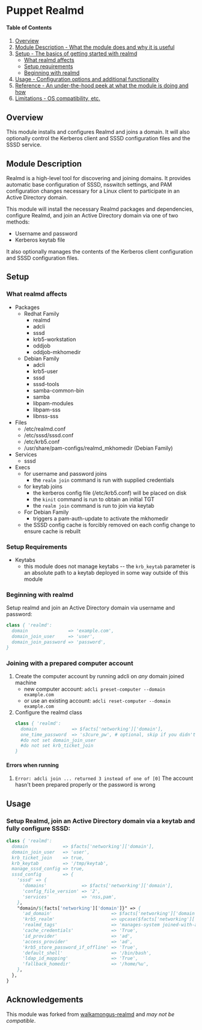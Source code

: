# Puppet Realmd

#### Table of Contents

1. [Overview](#overview)
2. [Module Description - What the module does and why it is useful](#module-description)
3. [Setup - The basics of getting started with realmd](#setup)
    * [What realmd affects](#what-realmd-affects)
    * [Setup requirements](#setup-requirements)
    * [Beginning with realmd](#beginning-with-realmd)
4. [Usage - Configuration options and additional functionality](#usage)
5. [Reference - An under-the-hood peek at what the module is doing and how](#reference)
5. [Limitations - OS compatibility, etc.](#limitations)

## Overview

This module installs and configures Realmd and joins a domain. It will also optionally control the Kerberos client and SSSD configuration files and the SSSD service.

## Module Description

Realmd is a high-level tool for discovering and joining domains. It provides automatic base configuration of SSSD, nsswitch settings, and PAM configuration changes necessary for a Linux client to participate in an Active Directory domain.

This module will install the necessary Realmd packages and dependencies, configure Realmd, and join an Active Directory domain via one of two methods:

* Username and password
* Kerberos keytab file

It also optionally manages the contents of the Kerberos client configuration and SSSD configuration files.

## Setup

### What realmd affects

* Packages
    * Redhat Family
        * realmd
        * adcli
        * sssd
        * krb5-workstation
        * oddjob
        * oddjob-mkhomedir
    * Debian Family
        * adcli
        * krb5-user
        * sssd
        * sssd-tools
        * samba-common-bin
        * samba
        * libpam-modules
        * libpam-sss
        * libnss-sss
* Files
    * /etc/realmd.conf
    * /etc/sssd/sssd.conf
    * /etc/krb5.conf
    * /usr/share/pam-configs/realmd_mkhomedir (Debian Family)
* Services
    * sssd
* Execs
    * for username and password joins
        * the `realm join` command is run with supplied credentials
    * for keytab joins
        * the kerberos config file (/etc/krb5.conf) will be placed on disk
        * the `kinit` command is run to obtain an initial TGT
        * the `realm join` command is run to join via keytab
    * For Debian Family
        * triggers a pam-auth-update to activate the mkhomedir
    * the SSSD config cache is forcibly removed on each config change to ensure cache is rebuilt

### Setup Requirements

* Keytabs
    * this module does not manage keytabs -- the `krb_keytab` parameter is an absolute path to a keytab deployed in some way outside of this module

### Beginning with realmd

Setup realmd and join an Active Directory domain via username and password:

```pp
class { 'realmd':
  domain               => 'example.com',
  domain_join_user     => 'user',
  domain_join_password => 'password',
}
```

### Joining with a prepared computer account

1. Create the computer account by running adcli on *any* domain joined machine
   * new computer account: `adcli preset-computer --domain example.com`
   * or use an existing account: `adcli reset-computer --domain example.com`
2. Configure the realmd class
   ```pp
   class { 'realmd':
     domain             => $facts['networking']['domain'],
     one_time_password  => 's3cure_pw', # optional, skip if you didn't specify it when running preset-computer
     #do not set domain_join_user
     #do not set krb_ticket_join
   }
   ```

#### Errors when running

1. `Error: adcli join ... returned 3 instead of one of [0]`
    The account hasn't been prepared properly or the password is wrong

## Usage

### Setup Realmd, join an Active Directory domain via a keytab and fully configure SSSD:

```pp
class { 'realmd':
  domain             => $facts['networking']['domain'],
  domain_join_user   => 'user',
  krb_ticket_join    => true,
  krb_keytab         => '/tmp/keytab',
  manage_sssd_config => true,
  sssd_config        => {
    'sssd' => {
      'domains'             => $facts['networking']['domain'],
      'config_file_version' => '2',
      'services'            => 'nss,pam',
    },
    "domain/${facts['networking']['domain']}" => {
      'ad_domain'                      => $facts['networking']['domain'],
      'krb5_realm'                     => upcase($facts['networking']['domain']),
      'realmd_tags'                    => 'manages-system joined-with-adcli',
      'cache_credentials'              => 'True',
      'id_provider'                    => 'ad',
      'access_provider'                => 'ad',
      'krb5_store_password_if_offline' => 'True',
      'default_shell'                  => '/bin/bash',
      'ldap_id_mapping'                => 'True',
      'fallback_homedir'               => '/home/%u',
    },
  },
}
```

## Acknowledgements

This module was forked from [walkamongus-realmd] and _may not be compatible_.

[walkamongus-realmd]: https://github.com/walkamongus/realmd
